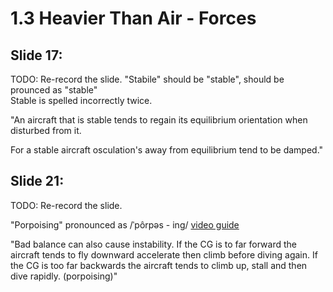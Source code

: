 # 1.3 Heavier Than Air - Forces

## Slide 17:

TODO: Re-record the slide. 
"Stabile" should be "stable", should be prounced as "stable"  
Stable is spelled incorrectly twice.

"An aircraft that is stable tends to regain its equilibrium orientation when disturbed from it.

For a stable aircraft osculation's away from equilibrium tend to be damped."

## Slide 21:

TODO: Re-record the slide. 

"Porpoising" pronounced as /ˈpôrpəs - ing/ [video guide](https://www.youtube.com/watch?v=GTu3HU55xJU)

"Bad balance can also cause instability. If the CG is to far forward the aircraft tends to fly downward accelerate then climb before diving again. If the CG is too far backwards the aircraft tends to climb up, stall and then dive rapidly. (porpoising)"


